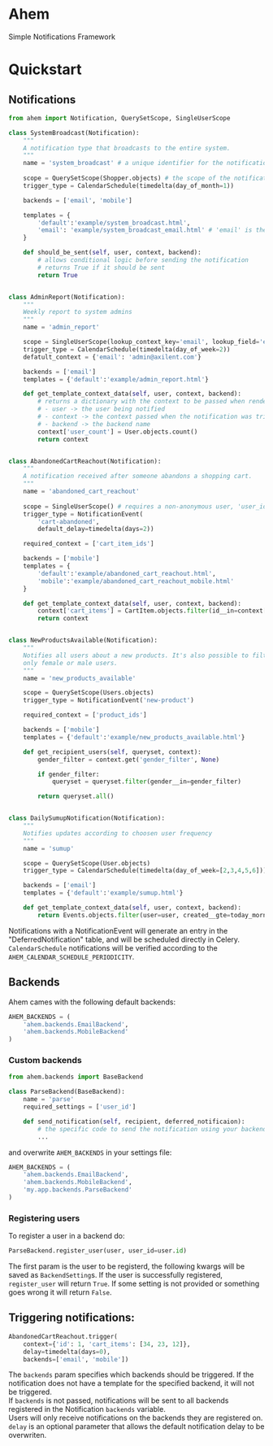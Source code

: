 # Ahem
Simple Notifications Framework

# Quickstart

## Notifications

```python
from ahem import Notification, QuerySetScope, SingleUserScope

class SystemBroadcast(Notification):
    """
    A notification type that broadcasts to the entire system.
    """
    name = 'system_broadcast' # a unique identifier for the notification
    
    scope = QuerySetScope(Shopper.objects) # the scope of the notification - this one goes to every Shopper
    trigger_type = CalendarSchedule(timedelta(day_of_month=1))

    backends = ['email', 'mobile']

    templates = {
    	'default':'example/system_broadcast.html', 
    	'email': 'example/system_broadcast_email.html' # 'email' is the backend name
    }

    def should_be_sent(self, user, context, backend):
   		# allows conditional logic before sending the notification
   		# returns True if it should be sent
   		return True


class AdminReport(Notification):
	"""
	Weekly report to system admins
	"""
	name = 'admin_report'

	scope = SingleUserScope(lookup_context_key='email', lookup_field='email')
	trigger_type = CalendarSchedule(timedelta(day_of_week=2))
	defatult_context = {'email': 'admin@axilent.com'}

	backends = ['email']
	templates = {'default':'example/admin_report.html'}

    def get_template_context_data(self, user, context, backend):
    	# returns a dictionary with the context to be passed when rendering the template
    	# - user -> the user being notified
    	# - context -> the context passed when the notification was triggered
    	# - backend -> the backend name
    	context['user_count'] = User.objects.count()
    	return context


class AbandonedCartReachout(Notification):
    """
    A notification received after someone abandons a shopping cart.
    """
    name = 'abandoned_cart_reachout'
    
    scope = SingleUserScope() # requires a non-anonymous user, 'user_id' must be in the context
    trigger_type = NotificationEvent(
    	'cart-abandoned',
    	default_delay=timedelta(days=2))

    required_context = ['cart_item_ids']

    backends = ['mobile']
    templates = {
    	'default':'example/abandoned_cart_reachout.html',
        'mobile':'example/abandoned_cart_reachout_mobile.html'
   	}

   	def get_template_context_data(self, user, context, backend):
   		context['cart_items'] = CartItem.objects.filter(id__in=context['cart_item_ids'])
   		return context


class NewProductsAvailable(Notification):
	"""
	Notifies all users about a new products. It's also possible to filter
	only female or male users.
	"""
	name = 'new_products_available'

	scope = QuerySetScope(Users.objects)
	trigger_type = NotificationEvent('new-product')

	required_context = ['product_ids']

	backends = ['mobile']
    templates = {'default':'example/new_products_available.html'}

	def get_recipient_users(self, queryset, context):
		gender_filter = context.get('gender_filter', None)

		if gender_filter:
			queryset = queryset.filter(gender__in=gender_filter)

		return queryset.all()


class DailySumupNotification(Notification):
	"""
	Notifies updates according to choosen user frequency
	"""
	name = 'sumup'

	scope = QuerySetScope(User.objects)
	trigger_type = CalendarSchedule(timedelta(day_of_week=[2,3,4,5,6]))

	backends = ['email']
	templates = {'default':'example/sumup.html'}

	def get_template_context_data(self, user, context, backend):
		return Events.objects.filter(user=user, created__gte=today_morning)
```

Notifications with a NotificationEvent will generate an entry in the "DeferredNotification" table, and will be scheduled directly in Celery.   
```CalendarSchedule``` notifications will be verified according to the ```AHEM_CALENDAR_SCHEDULE_PERIODICITY```.   

## Backends

Ahem cames with the following default backends:

```python
AHEM_BACKENDS = (
	'ahem.backends.EmailBackend',
	'ahem.backends.MobileBackend'
)
```
### Custom backends
```python
from ahem.backends import BaseBackend

class ParseBackend(BaseBackend):
	name = 'parse'
	required_settings = ['user_id']

	def send_notification(self, recipient, deferred_notificaion):
	    # the specific code to send the notification using your backend
	    ...
```
and overwrite ```AHEM_BACKENDS``` in your settings file:
```python
AHEM_BACKENDS = (
	'ahem.backends.EmailBackend',
	'ahem.backends.MobileBackend',
	'my.app.backends.ParseBackend'
)
```
### Registering users
To register a user in a backend do:
```python
ParseBackend.register_user(user, user_id=user.id)
```
The first param is the user to be registerd, the following kwargs will be saved as ```BackendSetting```s.
If the user is successfully registered, ```register_user``` will return ```True```. If some setting is not 
provided or something goes wrong it will return ```False```.

## Triggering notifications:

```python
AbandonedCartReachout.trigger(
	context={'id': 1, 'cart_items': [34, 23, 12]}, 
	delay=timedelta(days=0),
	backends=['email', 'mobile'])
```

The ```backends``` param specifies which backends should be triggered. If the notification does not have a template 
for the specified backend, it will not be triggered.   
If ```backends``` is not passed, notifications will be sent to all backends registered in the Notification ```backends``` variable.   
Users will only receive notifications on the backends they are registered on.  
```delay``` is an optional parameter that allows the default notification delay to be overwriten.   
